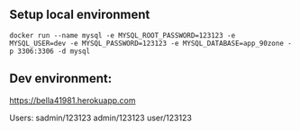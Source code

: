 ## Setup local environment

`docker run --name mysql -e MYSQL_ROOT_PASSWORD=123123 -e MYSQL_USER=dev -e MYSQL_PASSWORD=123123 -e MYSQL_DATABASE=app_90zone -p 3306:3306 -d mysql`


## Dev environment:
https://bella41981.herokuapp.com

Users:
sadmin/123123
admin/123123
user/123123
